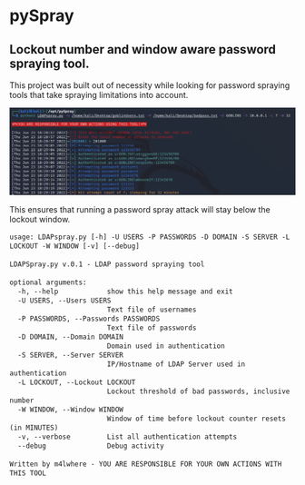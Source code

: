 # pySpray

## Lockout number and window aware password spraying tool.

This project was built out of necessity while looking for password spraying tools that take spraying limitations into account.

![Running the Program](LDAPspray_screenshot.png)

This ensures that running a password spray attack will stay below the lockout window.

```
usage: LDAPspray.py [-h] -U USERS -P PASSWORDS -D DOMAIN -S SERVER -L LOCKOUT -W WINDOW [-v] [--debug]

LDAPSpray.py v.0.1 - LDAP password spraying tool

optional arguments:
  -h, --help            show this help message and exit
  -U USERS, --Users USERS
                        Text file of usernames
  -P PASSWORDS, --Passwords PASSWORDS
                        Text file of passwords
  -D DOMAIN, --Domain DOMAIN
                        Domain used in authentication
  -S SERVER, --Server SERVER
                        IP/Hostname of LDAP Server used in authentication
  -L LOCKOUT, --Lockout LOCKOUT
                        Lockout threshold of bad passwords, inclusive number
  -W WINDOW, --Window WINDOW
                        Window of time before lockout counter resets (in MINUTES)
  -v, --verbose         List all authentication attempts
  --debug               Debug activity

Written by m4lwhere - YOU ARE RESPONSIBLE FOR YOUR OWN ACTIONS WITH THIS TOOL
```